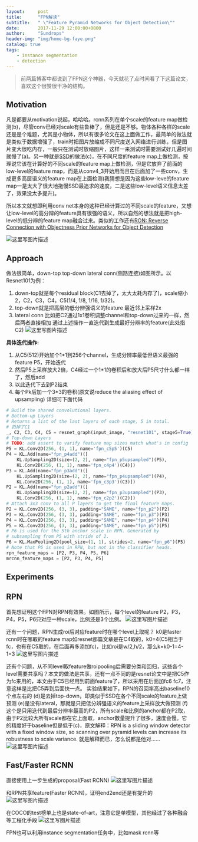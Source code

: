 ```yaml
---
layout:     post
title:      "FPN解读"
subtitle:   " \"Feature Pyramid Networks for Object Detection\""
date:       2017-11-29 12:00:00+0800
author:     "Sundrops"
header-img: "img/home-bg-faye.png"
catalog: true
tags:
    - instance segmentation
    - detection
---
```


> 前两篇博客中都说到了FPN这个神器，今天就花了点时间看了下这篇论文，喜欢这个很赞很干净的结构。

## Motivation ##

凡是都要从motivation说起，哈哈哈。rcnn系列在单个scale的feature map做检测(b)，尽管conv已经对scale有些鲁棒了，但是还是不够。物体各种各样的scale还是是个难题，尤其是小物体，所以有很多论文在这上面做工作，最简单的做法就是类似于数据增强了，train时把图片放缩成不同尺度送入网络进行训练，但是图片变大很吃内存，一般只在测试时放缩图片，这样一来测试时需要测试好几遍时间就慢了(a)。另一种就是[SSD](https://arxiv.org/abs/1512.02325)的做法(c)，在不同尺度的feature map上做检测，按理说它该在计算好的不同scale的feature map上做检测，但是它放弃了前面的low-level的feature map，而是从conv4_3开始用而且在后面加了一些conv，生成更多高层语义的feature map在上面检测(我猜想是因为这些low-leve的feature map一是太大了很大地拖慢SSD最追求的速度，二是这些low-level语义信息太差了，效果没太多提升)。

所以本文就想即利用conv net本身的这种已经计算过的不同scale的feature，又想让low-level的高分辩的feature具有很强的语义，所以自然的想法就是把high-level的低分辨的feature map融合过来。类似的工作还有[RON: Reverse Connection with Objectness Prior Networks for Object Detection](https://arxiv.org/abs/1707.01691)

![这里写图片描述](http://img.blog.csdn.net/20171128164712580?watermark/2/text/aHR0cDovL2Jsb2cuY3Nkbi5uZXQvdTAxMzAxMDg4OQ==/font/5a6L5L2T/fontsize/400/fill/I0JBQkFCMA==/dissolve/70/gravity/SouthEast)

## Approach ##

做法很简单，down-top top-down lateral conn(侧路连接)如图所示。以Resnet101为例：
1. down-top就是每个residual block(C1去掉了，太大太耗内存了)，scale缩小2，C2，C3，C4，C5(1/4, 1/8, 1/16, 1/32)。
2. top-down就是把高层的低分辨强语义的feature 最近邻上采样2x
3. lateral conn 比如把C2通过1x1卷积调整channel和top-down过来的一样，然后两者直接相加
通过上述操作一直迭代到生成最好分辨率的feature(此处指C2)
![这里写图片描述](http://img.blog.csdn.net/20171128231000330?watermark/2/text/aHR0cDovL2Jsb2cuY3Nkbi5uZXQvdTAxMzAxMDg4OQ==/font/5a6L5L2T/fontsize/400/fill/I0JBQkFCMA==/dissolve/70/gravity/SouthEast)

**具体迭代操作:**
1. 从C5(512)开始加个1*1到256个channel，生成分辨率最低但语义最强的feature P5，开始迭代
2. 然后P5上采样放大2倍，C4经过一个1*1的卷积后和放大后P5尺寸什么都一样了，然后add
3. 以此迭代下去到P2结束
4. 每个Pk后加一个3*3的卷积(原文说reduce the aliasing effect of upsampling)
详细可下面代码
```python
# Build the shared convolutional layers.
# Bottom-up Layers
# Returns a list of the last layers of each stage, 5 in total.
# 扔掉了C1
_, C2, C3, C4, C5 = resnet_graph(input_image, "resnet101", stage5=True)
# Top-down Layers
# TODO: add assert to varify feature map sizes match what's in config
P5 = KL.Conv2D(256, (1, 1), name='fpn_c5p5')(C5)
P4 = KL.Add(name="fpn_p4add")([
    KL.UpSampling2D(size=(2, 2), name="fpn_p5upsampled")(P5),
    KL.Conv2D(256, (1, 1), name='fpn_c4p4')(C4)])
P3 = KL.Add(name="fpn_p3add")([
    KL.UpSampling2D(size=(2, 2), name="fpn_p4upsampled")(P4),
    KL.Conv2D(256, (1, 1), name='fpn_c3p3')(C3)])
P2 = KL.Add(name="fpn_p2add")([
    KL.UpSampling2D(size=(2, 2), name="fpn_p3upsampled")(P3),
    KL.Conv2D(256, (1, 1), name='fpn_c2p2')(C2)])
# Attach 3x3 conv to all P layers to get the final feature maps.
P2 = KL.Conv2D(256, (3, 3), padding="SAME", name="fpn_p2")(P2)
P3 = KL.Conv2D(256, (3, 3), padding="SAME", name="fpn_p3")(P3)
P4 = KL.Conv2D(256, (3, 3), padding="SAME", name="fpn_p4")(P4)
P5 = KL.Conv2D(256, (3, 3), padding="SAME", name="fpn_p5")(P5)
# P6 is used for the 5th anchor scale in RPN. Generated by
# subsampling from P5 with stride of 2.
P6 = KL.MaxPooling2D(pool_size=(1, 1), strides=2, name="fpn_p6")(P5)
# Note that P6 is used in RPN, but not in the classifier heads.
rpn_feature_maps = [P2, P3, P4, P5, P6]
mrcnn_feature_maps = [P2, P3, P4, P5]
```


## Experiments ##

## RPN ##

首先想证明这个FPN对RPN有效果。如图所示，每个level的feature P2，P3，P4，P5，P6只对应一种scale，比例还是3个比例。
![这里写图片描述](http://img.blog.csdn.net/20171129000451591?watermark/2/text/aHR0cDovL2Jsb2cuY3Nkbi5uZXQvdTAxMzAxMDg4OQ==/font/5a6L5L2T/fontsize/400/fill/I0JBQkFCMA==/dissolve/70/gravity/SouthEast)

还有一个问题，RPN生成roi后对应feature时在哪个level上取呢？
k0是faster rcnn时在哪取的feature map如resnet那篇文章是在C4取的，k0=4(C5相当于fc，也有在C5取的，在后面再多添加fc)，比如roi是w/2,h/2，那么k=k0-1=4-1=3
![这里写图片描述](http://img.blog.csdn.net/20171129000942753?watermark/2/text/aHR0cDovL2Jsb2cuY3Nkbi5uZXQvdTAxMzAxMDg4OQ==/font/5a6L5L2T/fontsize/400/fill/I0JBQkFCMA==/dissolve/70/gravity/SouthEast)

还有个问题，从不同level取feature做roipooling后需要分类和回归，这些各个level需要共享吗？本文的做法是共享，还有一点不同的是resnet论文中是把C5作为fc来用的，本文由于C5已经用到前面feature了，所以采用在后面加fc6 fc7，注意这样是比把C5弄到后面快一点。
实验结果如下，RPN的召回率高出baseline10个点左右的
(d)是去掉top-down，即类似于SSD在各个不同scale的feature上做预测
(e)是没有lateral，那就是只把低分辨强语义的feature上采样放大做预测
(f)这个是只用迭代到最后分辨率最高的P2，所有scale和比例的anchor都在P2取，由于P2比较大所有scale都在它上面取，anchor数量提升了很多，速度会慢。它的精度好于baseline但是低于(c)，原文解释：RPN is a sliding window detector with a fixed window size, so scanning over pyramid levels can increase its robustness to scale variance. 就是解释而已，怎么说都是他对......
![这里写图片描述](http://img.blog.csdn.net/20171129002046596?watermark/2/text/aHR0cDovL2Jsb2cuY3Nkbi5uZXQvdTAxMzAxMDg4OQ==/font/5a6L5L2T/fontsize/400/fill/I0JBQkFCMA==/dissolve/70/gravity/SouthEast)

## Fast/Faster RCNN ##

直接使用上一步生成的proposal(Fast RCNN)
![这里写图片描述](http://img.blog.csdn.net/20171129002945542?watermark/2/text/aHR0cDovL2Jsb2cuY3Nkbi5uZXQvdTAxMzAxMDg4OQ==/font/5a6L5L2T/fontsize/400/fill/I0JBQkFCMA==/dissolve/70/gravity/SouthEast)

和RPN共享feature(Faster RCNN)，证明end2end还是有提升的
![这里写图片描述](http://img.blog.csdn.net/20171129002955374?watermark/2/text/aHR0cDovL2Jsb2cuY3Nkbi5uZXQvdTAxMzAxMDg4OQ==/font/5a6L5L2T/fontsize/400/fill/I0JBQkFCMA==/dissolve/70/gravity/SouthEast)

在COCO的test榜单上也是state-of-art，注意它是单模型，其他经过了各种融合等工程化手段
![这里写图片描述](http://img.blog.csdn.net/20171129003242296?watermark/2/text/aHR0cDovL2Jsb2cuY3Nkbi5uZXQvdTAxMzAxMDg4OQ==/font/5a6L5L2T/fontsize/400/fill/I0JBQkFCMA==/dissolve/70/gravity/SouthEast)

FPN也可以利用instance segmentation任务中，比如mask rcnn等
